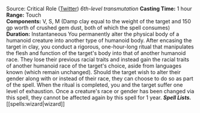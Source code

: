 Source: Critical Role ([Twitter](https://twitter.com/VoiceOfOBrien/status/1233524328517586949))
*6th-level transmutation*
**Casting Time:** 1 hour  
**Range:** Touch  
**Components:** V, S, M (Damp clay equal to the weight of the target and 150 gp worth of crushed gem dust, both of which the spell consumes)  
**Duration:** Instantaneous
You permanently alter the physical body of a humanoid creature into another type of humanoid body. After encasing the target in clay, you conduct a rigorous, one-hour-long ritual that manipulates the flesh and function of the target's body into that of another humanoid race. They lose their previous racial traits and instead gain the racial traits of another humanoid race of the target's choice, aside from languages known (which remain unchanged). Should the target wish to alter their gender along with or instead of their race, they can choose to do so as part of the spell. When the ritual is completed, you and the target suffer one level of exhaustion.
Once a creature's race or gender has been changed via this spell, they cannot be affected again by this spell for 1 year.
***Spell Lists.*** [[spells:wizard|wizard]]